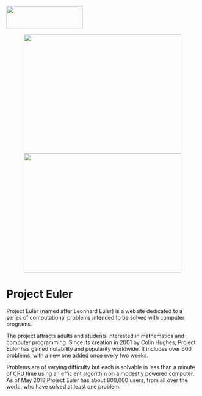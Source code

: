 <p>
  <img src="https://projecteuler.net/profile/matteoesposito.png" height="60" width="200">
</p>

<p align = "center">
  <img src="https://projecteuler.net/cache/statistics_problems_graph.png" height="312.5" width="412.5">
  <img src="https://projecteuler.net/cache/statistics_problems_graph2.png" height="312.5" width="412.5">
</p>

# Project Euler

Project Euler (named after Leonhard Euler) is a website dedicated to a series of computational problems intended to be solved with computer programs. 

The project attracts adults and students interested in mathematics and computer programming. Since its creation in 2001 by Colin Hughes, Project Euler has gained notability and popularity worldwide. It includes over 600 problems, with a new one added once every two weeks. 

Problems are of varying difficulty but each is solvable in less than a minute of CPU time using an efficient algorithm on a modestly powered computer. As of May 2018 Project Euler has about 800,000 users, from all over the world, who have solved at least one problem.
